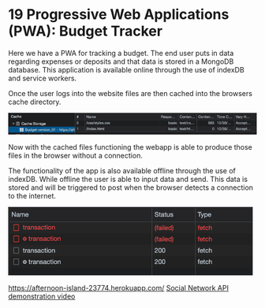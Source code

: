# 19 Progressive Web Applications (PWA): Budget Tracker

Here we have a PWA for tracking a budget.  The end user puts in data regarding expenses or deposits and that data is stored in a MongoDB database.  This application is available online through the use of indexDB and service workers.

Once the user logs into the website files are then cached into the browsers cache directory.

![cache Screenshot](/screenshots/cache.png "Browser cache")

Now with the cached files functioning the webapp is able to produce those files in the browser without a connection.

The functionality of the app is also available offline through the use of indexDB.  While offline the user is able to input data and send.  This data is stored and will be triggered to post when the browser detects a connection to the internet.  

![IndexDB Screenshot](/screenshots/offline.png "Offline to online functionality")


https://afternoon-island-23774.herokuapp.com/
[Social Network API demonstration video](https://drive.google.com/file/d/1UDA8c_uWnxB3AgwOyTqgrpv69PijCsm6/view?usp=sharing "Social Network API demonstration video-disco")
